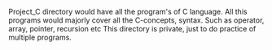 Project_C directory would have all the program's of C language.
All this programs would majorly cover all the C-concepts, syntax. Such as operator, array, pointer, recursion etc
This directory is private, just to do practice of multiple programs.
